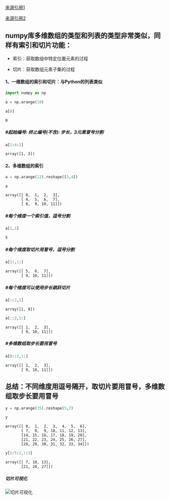 [来源引用1](https://blog.csdn.net/brucewong0516/article/details/79186126)

[来源引用2](https://www.jianshu.com/p/53a82d8f6386)

## numpy库多维数组的类型和列表的类型非常类似，同样有索引和切片功能：

- 索引：获取数组中特定位置元素的过程

- 切片：获取数组元素子集的过程

#### 1、一维数组的索引和切片：与Python的列表类似


```python
import numpy as np
```


```python
a = np.arange(10)
```


```python
a[0]
```




    0



##### #起始编号: 终止编号(不含): 步长，3元素冒号分割


```python
a[1:4:2]
```




    array([1, 3])



#### 2、多维数组的索引


```python
a = np.arange(12).reshape([3,4])
```


```python
a
```




    array([[ 0,  1,  2,  3],
           [ 4,  5,  6,  7],
           [ 8,  9, 10, 11]])



##### #每个维度一个索引值，逗号分割


```python
a[1,1]
```




    5



##### #每个维度取切片用冒号，逗号分割


```python
a[1:,1:]
```




    array([[ 5,  6,  7],
           [ 9, 10, 11]])



##### #每个维度可以使用步长跳跃切片


```python
a[::2,1]
```




    array([1, 9])




```python
a[::2,1:]
```




    array([[ 1,  2,  3],
           [ 9, 10, 11]])



##### #多维数组取步长要用冒号


```python
a[0::2,1:]
```




    array([[ 1,  2,  3],
           [ 9, 10, 11]])



## 总结：不同维度用逗号隔开，取切片要用冒号，多维数组取步长要用冒号


```python
y = np.arange(35).reshape(5,7)
```


```python
y
```




    array([[ 0,  1,  2,  3,  4,  5,  6],
           [ 7,  8,  9, 10, 11, 12, 13],
           [14, 15, 16, 17, 18, 19, 20],
           [21, 22, 23, 24, 25, 26, 27],
           [28, 29, 30, 31, 32, 33, 34]])




```python
y[1:5:2,::3]
```




    array([[ 7, 10, 13],
           [21, 24, 27]])



##### 切片可视化

![切片可视化](https://upload-images.jianshu.io/upload_images/6324591-44f314c34cbe6f78.png)
